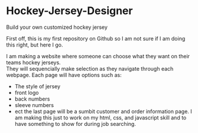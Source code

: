 # Hockey-Jersey-Designer
Build your own customized hockey jersey

First off, this is my first repository on Github so I am not sure if I am doing this right, but here I go.

I am making a website where someone can choose what they want on their teams hockey jerseys.  
They will sequencially make selection as they navigate through each webpage.  Each page will have options such as:
- The style of jersey
- front logo
- back numbers
- sleeve numbers
- ect
the last page will be a sumbit customer and order information page.
I am making this just to work on my html, css, and javascript skill and to have something to show for during job searching.
